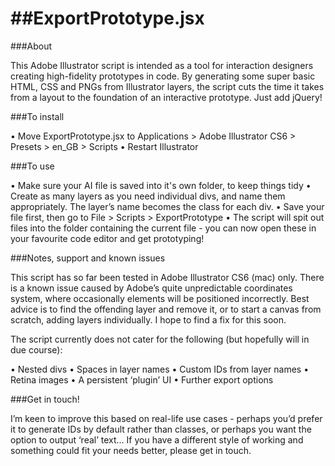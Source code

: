 ##ExportPrototype.jsx
===============

###About

This Adobe Illustrator script is intended as a tool for interaction designers creating high-fidelity prototypes in code. By generating some super basic HTML, CSS and PNGs from Illustrator layers, the script cuts the time it takes from a layout to the foundation of an interactive prototype. Just add jQuery!

###To install

• Move ExportPrototype.jsx to Applications > Adobe Illustrator CS6 > Presets > en_GB > Scripts
• Restart Illustrator

###To use

• Make sure your AI file is saved into it's own folder, to keep things tidy
• Create as many layers as you need individual divs, and name them appropriately. The layer’s name becomes the class for each div.
• Save your file first, then go to File > Scripts > ExportPrototype
• The script will spit out files into the folder containing the current file - you can now open these in your favourite code editor and get prototyping!

###Notes, support and known issues

This script has so far been tested in Adobe Illustrator CS6 (mac) only. There is a known issue caused by Adobe’s quite unpredictable coordinates system, where occasionally elements will be positioned incorrectly. Best advice is to find the offending layer and remove it, or to start a canvas from scratch, adding layers individually. I hope to find a fix for this soon.

The script currently does not cater for the following (but hopefully will in due course):

• Nested divs
• Spaces in layer names
• Custom IDs from layer names 
• Retina images
• A persistent ‘plugin’ UI
• Further export options

###Get in touch!

I’m keen to improve this based on real-life use cases - perhaps you’d prefer it to generate IDs by default rather than classes, or perhaps you want the option to output ‘real’ text… If you have a different style of working and something could fit your needs better, please get in touch. 
